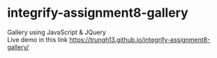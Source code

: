 # integrify-assignment8-gallery
Gallery using JavaScript &amp; JQuery <br>
Live demo in this link <a>https://trungh13.github.io/integrify-assignment8-gallery/</a>
